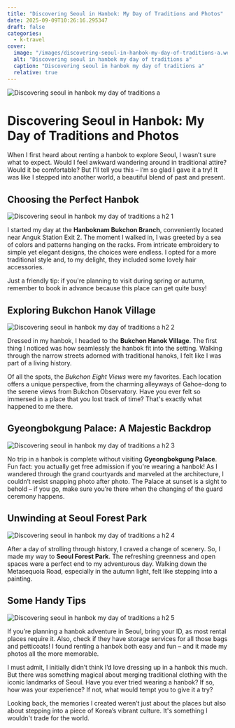 ```yaml
---
title: "Discovering Seoul in Hanbok: My Day of Traditions and Photos"
date: 2025-09-09T10:26:16.295347
draft: false
categories:
  - k-travel
cover:
  image: "/images/discovering-seoul-in-hanbok-my-day-of-traditions-a.webp"
  alt: "Discovering seoul in hanbok my day of traditions a"
  caption: "Discovering seoul in hanbok my day of traditions a"
  relative: true
---
```

![Discovering seoul in hanbok my day of traditions a](/images/discovering-seoul-in-hanbok-my-day-of-traditions-a.webp)

# Discovering Seoul in Hanbok: My Day of Traditions and Photos

When I first heard about renting a hanbok to explore Seoul, I wasn’t sure what to expect. Would I feel awkward wandering around in traditional attire? Would it be comfortable? But I'll tell you this – I’m so glad I gave it a try! It was like I stepped into another world, a beautiful blend of past and present.

## Choosing the Perfect Hanbok

![Discovering seoul in hanbok my day of traditions a h2 1](/images/discovering-seoul-in-hanbok-my-day-of-traditions-a-h2-1.webp)


I started my day at the **Hanboknam Bukchon Branch**, conveniently located near Anguk Station Exit 2. The moment I walked in, I was greeted by a sea of colors and patterns hanging on the racks. From intricate embroidery to simple yet elegant designs, the choices were endless. I opted for a more traditional style and, to my delight, they included some lovely hair accessories.

Just a friendly tip: if you're planning to visit during spring or autumn, remember to book in advance because this place can get quite busy!

## Exploring Bukchon Hanok Village

![Discovering seoul in hanbok my day of traditions a h2 2](/images/discovering-seoul-in-hanbok-my-day-of-traditions-a-h2-2.webp)


Dressed in my hanbok, I headed to the **Bukchon Hanok Village**. The first thing I noticed was how seamlessly the hanbok fit into the setting. Walking through the narrow streets adorned with traditional hanoks, I felt like I was part of a living history.

Of all the spots, the *Bukchon Eight Views* were my favorites. Each location offers a unique perspective, from the charming alleyways of Gahoe-dong to the serene views from Bukchon Observatory. Have you ever felt so immersed in a place that you lost track of time? That's exactly what happened to me there.

## Gyeongbokgung Palace: A Majestic Backdrop

![Discovering seoul in hanbok my day of traditions a h2 3](/images/discovering-seoul-in-hanbok-my-day-of-traditions-a-h2-3.webp)


No trip in a hanbok is complete without visiting **Gyeongbokgung Palace**. Fun fact: you actually get free admission if you're wearing a hanbok! As I wandered through the grand courtyards and marveled at the architecture, I couldn’t resist snapping photo after photo. The Palace at sunset is a sight to behold – if you go, make sure you’re there when the changing of the guard ceremony happens.

## Unwinding at Seoul Forest Park

![Discovering seoul in hanbok my day of traditions a h2 4](/images/discovering-seoul-in-hanbok-my-day-of-traditions-a-h2-4.webp)


After a day of strolling through history, I craved a change of scenery. So, I made my way to **Seoul Forest Park**. The refreshing greenness and open spaces were a perfect end to my adventurous day. Walking down the Metasequoia Road, especially in the autumn light, felt like stepping into a painting.

## Some Handy Tips

![Discovering seoul in hanbok my day of traditions a h2 5](/images/discovering-seoul-in-hanbok-my-day-of-traditions-a-h2-5.webp)


If you’re planning a hanbok adventure in Seoul, bring your ID, as most rental places require it. Also, check if they have storage services for all those bags and petticoats! I found renting a hanbok both easy and fun – and it made my photos all the more memorable.

I must admit, I initially didn’t think I’d love dressing up in a hanbok this much. But there was something magical about merging traditional clothing with the iconic landmarks of Seoul. Have you ever tried wearing a hanbok? If so, how was your experience? If not, what would tempt you to give it a try?

Looking back, the memories I created weren’t just about the places but also about stepping into a piece of Korea’s vibrant culture. It's something I wouldn't trade for the world.
